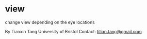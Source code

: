 view
====

change view depending on the eye locations

By Tianxin Tang
University of Bristol
Contact: titian.tang@gmail.com